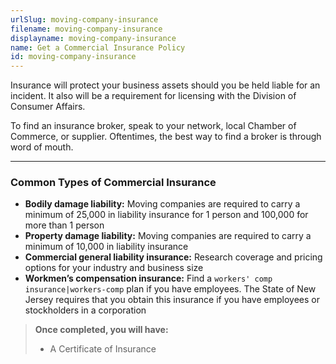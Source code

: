 ```yaml
---
urlSlug: moving-company-insurance
filename: moving-company-insurance
displayname: moving-company-insurance
name: Get a Commercial Insurance Policy
id: moving-company-insurance
---
```


Insurance will protect your business assets should you be held liable for an incident. It also will be a requirement for licensing with the Division of Consumer Affairs.

To find an insurance broker, speak to your network, local Chamber of Commerce, or supplier. Oftentimes, the best way to find a broker is through word of mouth.

---

### Common Types of Commercial Insurance

- **Bodily damage liability:** Moving companies are required to carry a minimum of 25,000 in liability insurance for 1 person and 100,000 for more than 1 person
- **Property damage liability:** Moving companies are required to carry a minimum of 10,000 in liability insurance
- **Commercial general liability insurance:** Research coverage and pricing options for your industry and business size
- **Workmen’s compensation insurance:** Find a `workers' comp insurance|workers-comp` plan if you have employees. The State of New Jersey requires that you obtain this insurance if you have employees or stockholders in a corporation

> **Once completed, you will have:**
>
> - A Certificate of Insurance
